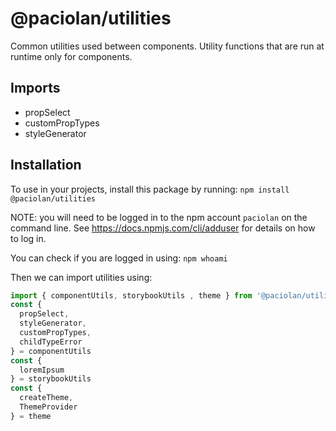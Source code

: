 # @paciolan/utilities
Common utilities used between components. Utility functions that are run at runtime only for components.

## Imports
- propSelect
- customPropTypes
- styleGenerator

## Installation
To use in your projects, install this package by running: `npm install @paciolan/utilities`

NOTE: you will need to be logged in to the npm account `paciolan` on the command line. See https://docs.npmjs.com/cli/adduser for details on how to log in.

You can check if you are logged in using: `npm whoami`

Then we can import utilities using:
```js
import { componentUtils, storybookUtils , theme } from '@paciolan/utilities'
const {
  propSelect,
  styleGenerator,
  customPropTypes,
  childTypeError
} = componentUtils
const {
  loremIpsum
} = storybookUtils
const {
  createTheme,
  ThemeProvider
} = theme
```

